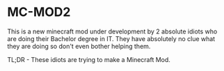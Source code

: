 # MC-MOD2
This is a new minecraft mod under development by 2 absolute idiots who are doing their Bachelor degree in IT. 
They have absolutely no clue what they are doing so don't even bother helping them. 

TL;DR - These idiots are trying to make a Minecraft Mod. 

